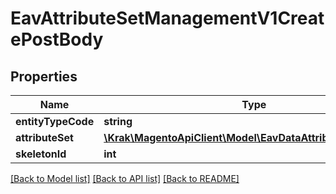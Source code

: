 # EavAttributeSetManagementV1CreatePostBody

## Properties
Name | Type | Description | Notes
------------ | ------------- | ------------- | -------------
**entityTypeCode** | **string** |  | 
**attributeSet** | [**\Krak\MagentoApiClient\Model\EavDataAttributeSetInterface**](EavDataAttributeSetInterface.md) |  | 
**skeletonId** | **int** |  | 

[[Back to Model list]](../README.md#documentation-for-models) [[Back to API list]](../README.md#documentation-for-api-endpoints) [[Back to README]](../README.md)


